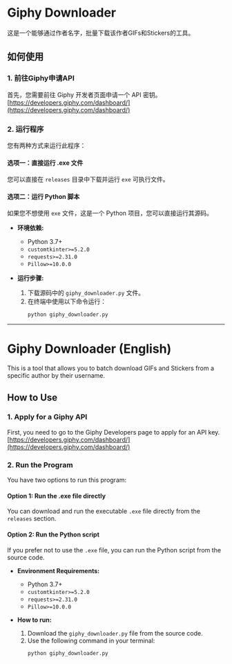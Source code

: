 # Giphy Downloader

这是一个能够通过作者名字，批量下载该作者GIFs和Stickers的工具。

## 如何使用

### 1. 前往Giphy申请API

首先，您需要前往 Giphy 开发者页面申请一个 API 密钥。
[https://developers.giphy.com/dashboard/](https://developers.giphy.com/dashboard/)

### 2. 运行程序

您有两种方式来运行此程序：

#### **选项一：直接运行 .exe 文件**

您可以直接在 `releases` 目录中下载并运行 `exe` 可执行文件。

#### **选项二：运行 Python 脚本**

如果您不想使用 `exe` 文件，这是一个 Python 项目，您可以直接运行其源码。

*   **环境依赖:**
    *   Python 3.7+
    *   `customtkinter>=5.2.0`
    *   `requests>=2.31.0`
    *   `Pillow>=10.0.0`

*   **运行步骤:**
    1.  下载源码中的 `giphy_downloader.py` 文件。
    2.  在终端中使用以下命令运行：
        ```bash
        python giphy_downloader.py
        ```

***

# Giphy Downloader (English)

This is a tool that allows you to batch download GIFs and Stickers from a specific author by their username.

## How to Use

### 1. Apply for a Giphy API

First, you need to go to the Giphy Developers page to apply for an API key.
[https://developers.giphy.com/dashboard/](https://developers.giphy.com/dashboard/)

### 2. Run the Program

You have two options to run this program:

#### **Option 1: Run the .exe file directly**

You can download and run the executable `.exe` file directly from the `releases` section.

#### **Option 2: Run the Python script**

If you prefer not to use the `.exe` file, you can run the Python script from the source code.

*   **Environment Requirements:**
    *   Python 3.7+
    *   `customtkinter>=5.2.0`
    *   `requests>=2.31.0`
    *   `Pillow>=10.0.0`

*   **How to run:**
    1.  Download the `giphy_downloader.py` file from the source code.
    2.  Use the following command in your terminal:
        ```bash
        python giphy_downloader.py
        ```
